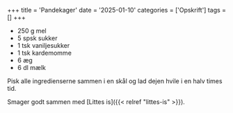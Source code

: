 +++
title = 'Pandekager'
date = '2025-01-10'
categories = ['Opskrift']
tags = []
+++

- 250 g mel
- 5 spsk sukker
- 1 tsk vaniljesukker
- 1 tsk kardemomme
- 6 æg
- 6 dl mælk

Pisk alle ingredienserne sammen i en skål og lad dejen hvile i en halv times tid.

Smager godt sammen med [Littes is]({{< relref "littes-is" >}}).
